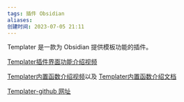 ```yaml
---
tags: 插件 Obsidian
aliases: 
创建时间: 2023-07-05 21:11
---
```


Templater 是一款为 Obsidian 提供模板功能的插件。

[Templater插件界面功能介绍视频](https://www.bilibili.com/video/BV1aT411F78h?t=2581.9)

[Templater内置函数介绍视频](https://www.bilibili.com/video/BV1aT411F78h?t=1491.7)以及 [Templater内置函数介绍文档](https://silentvoid13.github.io/Templater/internal-functions/overview.html)

[Templater-github 网址](https://github.com/SilentVoid13/Templater)

